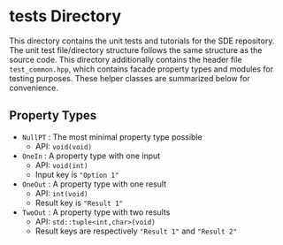 tests Directory
===============

This directory contains the unit tests and tutorials for the SDE repository. The
unit test file/directory structure follows the same structure as the source
code. This directory additionally contains the header file `test_common.hpp`,
which contains facade property types and modules for testing purposes. These
helper classes are summarized below for convenience.

Property Types
--------------

- `NullPT` : The most minimal property type possible
  - API: `void(void)`
- `OneIn` : A property type with one input
  - API: `void(int)`
  - Input key is `"Option 1"`
- `OneOut` : A property type with one result
  - API: `int(void)`
  - Result key is `"Result 1"`
- `TwoOut` : A property type with two results
  - API: `std::tuple<int,char>(void)`
  - Result keys are respectively `"Result 1"` and `"Result 2"`
